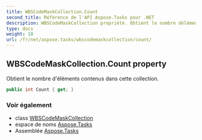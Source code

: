 ```yaml
---
title: WBSCodeMaskCollection.Count
second_title: Référence de l'API Aspose.Tasks pour .NET
description: WBSCodeMaskCollection propriété. Obtient le nombre déléments contenus dans cette collection.
type: docs
weight: 10
url: /fr/net/aspose.tasks/wbscodemaskcollection/count/
---
```

## WBSCodeMaskCollection.Count property

Obtient le nombre d'éléments contenus dans cette collection.

```csharp
public int Count { get; }
```

### Voir également

* class [WBSCodeMaskCollection](../)
* espace de noms [Aspose.Tasks](../../wbscodemaskcollection/)
* Assemblée [Aspose.Tasks](../../../)


